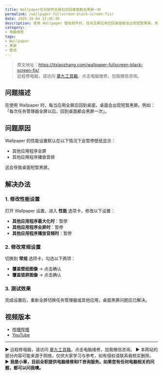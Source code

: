 ```yaml
---
title: Wallpaper任何软件全屏后切回桌面都会黑屏一秒
permalink: /wallpaper-fullscreen-black-screen-fix/
date: 2025-10-04 12:45:30
description: 使用 Wallpaper 壁纸软件时，任何全屏应用切回桌面都会出现短暂黑屏。本文提供性能和常规设置的修改步骤，帮助快速解决问题。
category:
- 电脑维修
tags:
- Wallpaper
- 黑屏
- 壁纸
---
```


> 原文地址：<https://itxiaozhang.com/wallpaper-fullscreen-black-screen-fix/>  
> 远程修电脑，请访问 [章九工具箱](https://zhang9.com/)，点击电脑维修，加我微信咨询。

## 问题描述

在使用 Wallpaper 时，每当应用全屏后回到桌面，桌面会出现短暂黑屏。例如：「每次任务管理器全屏以后，回到桌面都会黑屏一次」。

## 问题原因

Wallpaper 的性能设置默认在以下情况下会暂停壁纸显示：

* 其他应用程序全屏
* 其他应用程序播放音频

这会导致桌面短暂黑屏。

## 解决办法

### 1. 修改性能设置

打开 Wallpaper 设置，进入 **性能** 选项卡，修改以下设置：

* **其他应用程序最大化时**：暂停
* **其他应用程序全屏时**：暂停
* **其他应用程序播放音频时**：暂停

### 2. 修改常规设置

切换到 **常规** 选项卡，勾选以下两项：

* **覆盖壁纸图像** → 点击确认
* **覆盖锁屏图像** → 点击确认

### 3. 测试效果

完成设置后，重新全屏切换任务管理器或其他应用，桌面黑屏问题应已解决。

## 视频版本

* [哔哩哔哩](https://space.bilibili.com/3546607630944387)
* [YouTube](https://www.youtube.com/@itxiaozhang)

---
▶ 远程修电脑，请访问 [章九工具箱](https://zhang9.com/)，点击电脑维修，加我微信咨询。
▶ 本网站的部分内容可能来源于网络，仅供大家学习与参考，如有侵权请联系我核实删除。  
▶ **我是小章，目前全职提供电脑维修和IT咨询服务。如果您有任何电脑相关的问题，都可以问我噢。**  
